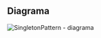 ## Diagrama

![SingletonPattern - diagrama](https://user-images.githubusercontent.com/79637913/204430083-1d0a9963-c82a-466c-a143-1386998c806d.png)
